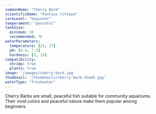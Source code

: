 ```yaml
---
commonName: "Cherry Barb"
scientificName: "Puntius titteya"
careLevel: "beginner"
temperament: "peaceful"
tankSize:
  minimum: 38
  recommended: 76
waterParameters:
  temperature: [23, 27]
  pH: [6.0, 7.5]
  hardness: [3, 15]
compatibility:
  shrimp: true
  plants: true
image: '/images/cherry-barb.jpg'
thumbnail: '/thumbnails/cherry-barb-thumb.jpg'
waterType: "freshwater"
---
```

Cherry Barbs are small, peaceful fish suitable for community aquariums. Their vivid colors and peaceful nature make them popular among beginners.